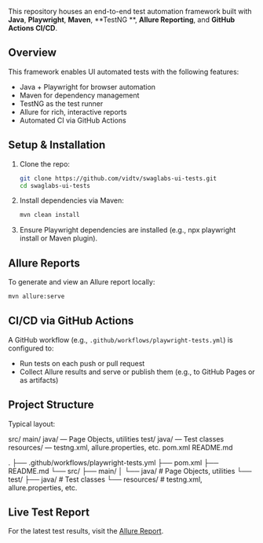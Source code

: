 This repository houses an end-to-end test automation framework built with **Java**, **Playwright**, **Maven**, **TestNG
**,
**Allure Reporting**, and **GitHub Actions CI/CD**.

## Overview

This framework enables UI automated tests with the following features:

- Java + Playwright for browser automation
- Maven for dependency management
- TestNG as the test runner
- Allure for rich, interactive reports
- Automated CI via GitHub Actions

## Setup & Installation

1. Clone the repo:
   ```bash
   git clone https://github.com/vidtv/swaglabs-ui-tests.git
   cd swaglabs-ui-tests
    ```

2. Install dependencies via Maven:

   ```bash
   mvn clean install
    ```

3. Ensure Playwright dependencies are installed (e.g., npx playwright install or Maven plugin).

## Allure Reports

To generate and view an Allure report locally:

   ```bash
   mvn allure:serve
   ```

## CI/CD via GitHub Actions

A GitHub workflow (e.g., `.github/workflows/playwright-tests.yml`) is configured to:

- Run tests on each push or pull request  
- Collect Allure results and serve or publish them (e.g., to GitHub Pages or as artifacts)  

## Project Structure

Typical layout:

src/
main/
java/ — Page Objects, utilities
test/
java/ — Test classes
resources/ — testng.xml, allure.properties, etc.
pom.xml
README.md

.
├── .github/workflows/playwright-tests.yml
├── pom.xml
├── README.md
└── src/
├── main/
│   └── java/            # Page Objects, utilities
└── test/
    ├── java/            # Test classes
    └── resources/       # testng.xml, allure.properties, etc.

## Live Test Report
For the latest test results, visit the [Allure Report](https://vidtv.github.io/swaglabs-ui-tests/).